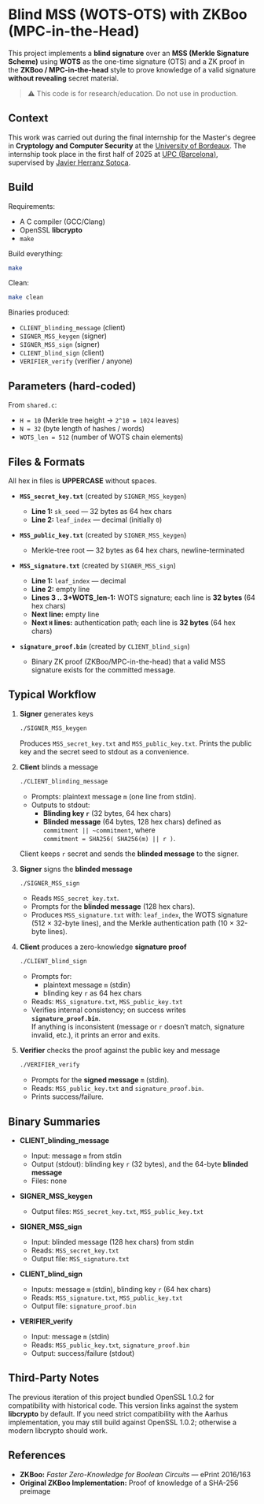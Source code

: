 # Blind MSS (WOTS-OTS) with ZKBoo (MPC-in-the-Head)

This project implements a **blind signature**  over an **MSS (Merkle Signature Scheme)** using **WOTS** as the one-time signature (OTS) and a ZK proof in the **ZKBoo / MPC-in-the-head** style to prove knowledge of a valid signature **without revealing** secret material.

> ⚠️ This code is for research/education. Do not use in production.

## Context

This work was carried out during the final internship for the Master's degree in **Cryptology and Computer Security** at the [University of Bordeaux](https://mastercsi.labri.fr/). The internship took place in the first half of 2025 at [UPC (Barcelona)](https://www.upc.edu/ca), supervised by [Javier Herranz Sotoca](https://web.mat.upc.edu/javier.herranz/).

## Build

Requirements:
- A C compiler (GCC/Clang)
- OpenSSL **libcrypto**
- `make`

Build everything:
```bash
make
```

Clean:
```bash
make clean
```

Binaries produced:
- `CLIENT_blinding_message` (client)
- `SIGNER_MSS_keygen` (signer)
- `SIGNER_MSS_sign` (signer)
- `CLIENT_blind_sign` (client)
- `VERIFIER_verify` (verifier / anyone)

## Parameters (hard-coded)

From `shared.c`:
- `H = 10` (Merkle tree height → `2^10 = 1024` leaves)
- `N = 32` (byte length of hashes / words)
- `WOTS_len = 512` (number of WOTS chain elements)

## Files & Formats

All hex in files is **UPPERCASE** without spaces.

- **`MSS_secret_key.txt`** (created by `SIGNER_MSS_keygen`)
  - **Line 1:** `sk_seed` — 32 bytes as 64 hex chars
  - **Line 2:** `leaf_index` — decimal (initially `0`)

- **`MSS_public_key.txt`** (created by `SIGNER_MSS_keygen`)
  - Merkle-tree root — 32 bytes as 64 hex chars, newline-terminated

- **`MSS_signature.txt`** (created by `SIGNER_MSS_sign`)
  - **Line 1:** `leaf_index` — decimal
  - **Line 2:** empty line
  - **Lines 3 .. 3+WOTS_len-1:** WOTS signature; each line is **32 bytes** (64 hex chars)
  - **Next line:** empty line
  - **Next `H` lines:** authentication path; each line is **32 bytes** (64 hex chars)

- **`signature_proof.bin`** (created by `CLIENT_blind_sign`)
  - Binary ZK proof (ZKBoo/MPC-in-the-head) that a valid MSS signature exists for the committed message.

## Typical Workflow

1) **Signer** generates keys
   ```bash
   ./SIGNER_MSS_keygen
   ```
   Produces `MSS_secret_key.txt` and `MSS_public_key.txt`. Prints the public key and the secret seed to stdout as a convenience.

2) **Client** blinds a message
   ```bash
   ./CLIENT_blinding_message
   ```
   - Prompts: plaintext message `m` (one line from stdin).
   - Outputs to stdout:
     - **Blinding key `r`** (32 bytes, 64 hex chars)
     - **Blinded message** (64 bytes, 128 hex chars) defined as  
       `commitment || ~commitment`, where  
       `commitment = SHA256( SHA256(m) || r )`.

   Client keeps `r` secret and sends the **blinded message** to the signer.

3) **Signer** signs the **blinded message**
   ```bash
   ./SIGNER_MSS_sign
   ```
   - Reads `MSS_secret_key.txt`.
   - Prompts for the **blinded message** (128 hex chars).
   - Produces `MSS_signature.txt` with: `leaf_index`, the WOTS signature (512 × 32-byte lines), and the Merkle authentication path (10 × 32-byte lines).

4) **Client** produces a zero-knowledge **signature proof**
   ```bash
   ./CLIENT_blind_sign
   ```
   - Prompts for:
     - plaintext message `m` (stdin)
     - blinding key `r` as 64 hex chars
   - Reads: `MSS_signature.txt`, `MSS_public_key.txt`
   - Verifies internal consistency; on success writes **`signature_proof.bin`**.  
     If anything is inconsistent (message or `r` doesn’t match, signature invalid, etc.), it prints an error and exits.

5) **Verifier** checks the proof against the public key and message
   ```bash
   ./VERIFIER_verify
   ```
   - Prompts for the **signed message** `m` (stdin).
   - Reads: `MSS_public_key.txt` and `signature_proof.bin`.
   - Prints success/failure.

## Binary Summaries

- **CLIENT_blinding_message**
  - Input: message `m` from stdin
  - Output (stdout): blinding key `r` (32 bytes), and the 64-byte **blinded message**
  - Files: none

- **SIGNER_MSS_keygen**
  - Output files: `MSS_secret_key.txt`, `MSS_public_key.txt`

- **SIGNER_MSS_sign**
  - Input: blinded message (128 hex chars) from stdin
  - Reads: `MSS_secret_key.txt`
  - Output file: `MSS_signature.txt`

- **CLIENT_blind_sign**
  - Inputs: message `m` (stdin), blinding key `r` (64 hex chars)
  - Reads: `MSS_signature.txt`, `MSS_public_key.txt`
  - Output file: `signature_proof.bin`

- **VERIFIER_verify**
  - Input: message `m` (stdin)
  - Reads: `MSS_public_key.txt`, `signature_proof.bin`
  - Output: success/failure (stdout)

## Third-Party Notes

The previous iteration of this project bundled OpenSSL 1.0.2 for compatibility with historical code. This version links against the system **libcrypto** by default. If you need strict compatibility with the Aarhus implementation, you may still build against OpenSSL 1.0.2; otherwise a modern libcrypto should work.

## References

- **ZKBoo:** *Faster Zero-Knowledge for Boolean Circuits* — ePrint 2016/163
- **Original ZKBoo Implementation:** Proof of knowledge of a SHA-256 preimage